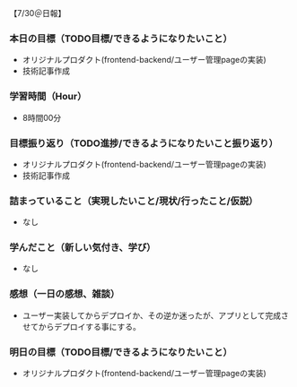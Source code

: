 【7/30＠日報】
### 本日の目標（TODO目標/できるようになりたいこと）
- オリジナルプロダクト(frontend-backend/ユーザー管理pageの実装)
- 技術記事作成
### 学習時間（Hour）
- 8時間00分
### 目標振り返り（TODO進捗/できるようになりたいこと振り返り）
- オリジナルプロダクト(frontend-backend/ユーザー管理pageの実装)
- 技術記事作成
### 詰まっていること（実現したいこと/現状/行ったこと/仮説）
- なし
### 学んだこと（新しい気付き、学び）
- なし
### 感想（一日の感想、雑談）
- ユーザー実装してからデプロイか、その逆か迷ったが、アプリとして完成させてからデプロイする事にする。
### 明日の目標（TODO目標/できるようになりたいこと）
- オリジナルプロダクト(frontend-backend/ユーザー管理pageの実装)
